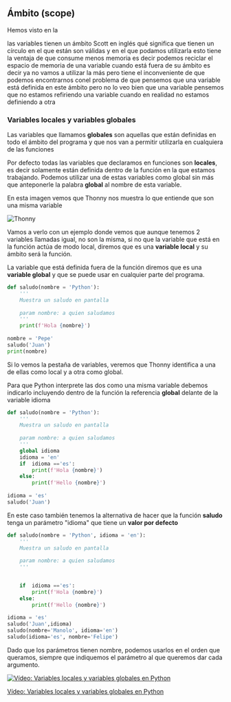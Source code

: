 ## Ámbito (scope)

Hemos visto en la 

las variables tienen un ámbito Scott en inglés qué significa que tienen un círculo en el que están son válidas y en el que podamos utilizarla esto tiene la ventaja de que consume menos memoria es decir podemos reciclar el espacio de memoria de una variable cuando está fuera de su ámbito es decir ya no vamos a utilizar la más pero tiene el inconveniente de que podemos encontrarnos conel problema de que pensemos que una variable está definida en este ámbito pero no lo veo bien que una variable pensemos que no estamos refiriendo una variable cuando en realidad no estamos definiendo a otra


### Variables locales y variables globales


Las variables que llamamos **globales** son aquellas que están definidas en todo el ámbito del programa y que nos van a permitir utilizarla en cualquiera de las funciones

Por defecto todas las variables que declaramos en funciones son **locales**, es decir solamente están definida dentro de la función en la que estamos trabajando. Podemos utilizar una de estas variables como global sin más que anteponerle la palabra **global** al nombre de esta variable.

En esta imagen vemos que Thonny nos muestra lo que entiende que son una misma variable

![Thonny](https://thonny.org/img/names.png)

Vamos a verlo con un ejemplo donde vemos que aunque tenemos 2 variables llamadas igual, no son la misma, si no que la variable que está en la función actúa de modo local, diremos que es una **variable local** y su ámbito será la función.

La variable que está definida fuera de la función diremos que es una **variable global** y que se puede usar en cualquier parte del programa.

```python
def saludo(nombre = 'Python'):
    '''
    Muestra un saludo en pantalla
    
    param nombre: a quien saludamos
    '''
    print(f'Hola {nombre}')
    
nombre = 'Pepe'
saludo('Juan')
print(nombre)
```

Si lo vemos la pestaña de variables, veremos que Thonny identifica a una de ellas como local y a otra como global.

Para que Python interprete las dos como una misma variable debemos indicarlo incluyendo dentro de la función la referencia **global** delante de la variable idioma 

```python
def saludo(nombre = 'Python'):
    '''
    Muestra un saludo en pantalla
    
    param nombre: a quien saludamos
    '''
    global idioma
    idioma = 'en'
    if  idioma =='es':
        print(f'Hola {nombre}')
    else:
        print(f'Hello {nombre}')
    
idioma = 'es'
saludo('Juan')
```

En este caso también tenemos la alternativa de hacer que la función **saludo** tenga un parámetro "idioma" que tiene un **valor por defecto** 

```python
def saludo(nombre = 'Python', idioma = 'en'):
    '''
    Muestra un saludo en pantalla
    
    param nombre: a quien saludamos
    '''


    if  idioma =='es':
        print(f'Hola {nombre}')
    else:
        print(f'Hello {nombre}')
    
idioma = 'es'
saludo('Juan',idioma)
saludo(nombre='Manolo', idioma='en')
saludo(idioma='es', nombre='Felipe')
```

Dado que los parámetros tienen nombre, podemos usarlos en el orden que queramos, siempre que indiquemos el parámetro al que queremos dar cada argumento.

[![Vídeo: Variables locales y variables globales en Python](https://img.youtube.com/vi/LNYy9oPM-P8/0.jpg)](https://youtu.be/LNYy9oPM-P8)

[Vídeo: Variables locales y variables globales en Python](https://youtu.be/LNYy9oPM-P8)



